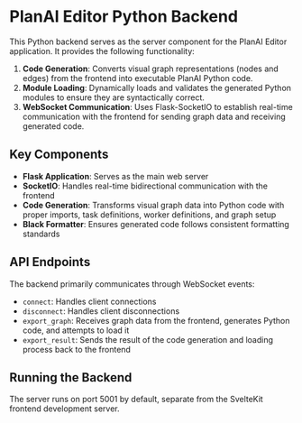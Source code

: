 # PlanAI Editor Python Backend
This Python backend serves as the server component for the PlanAI Editor application. It provides the following functionality:

1. **Code Generation**: Converts visual graph representations (nodes and edges) from the frontend into executable PlanAI Python code.
2. **Module Loading**: Dynamically loads and validates the generated Python modules to ensure they are syntactically correct.
3. **WebSocket Communication**: Uses Flask-SocketIO to establish real-time communication with the frontend for sending graph data and receiving generated code.

## Key Components

- **Flask Application**: Serves as the main web server
- **SocketIO**: Handles real-time bidirectional communication with the frontend
- **Code Generation**: Transforms visual graph data into Python code with proper imports, task definitions, worker definitions, and graph setup
- **Black Formatter**: Ensures generated code follows consistent formatting standards

## API Endpoints

The backend primarily communicates through WebSocket events:
- `connect`: Handles client connections
- `disconnect`: Handles client disconnections
- `export_graph`: Receives graph data from the frontend, generates Python code, and attempts to load it
- `export_result`: Sends the result of the code generation and loading process back to the frontend

## Running the Backend

The server runs on port 5001 by default, separate from the SvelteKit frontend development server.
